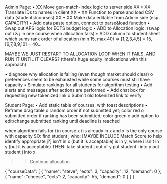 Admin Page:
• XX Move gen-match-index logic to server side XX
• XX Translate IDs to names in client XX
• XX Function to parse and load CSV data (students/courses) XX
• XX Make data editable from Admin side (esp. CAPACITY)
• Add data paste option, connect to parse&load function
• Swap out APS logic for ECTS budget logic
• ADD to Allocation logic: (swap out i & j in one course when allocation fails)
• ADD column to student sheet which sums rank order of allocation (min 15, max 40) => [1,2,3,4,5] = 15, [6,7,8,9,10] = 40...

MAYBE WE JUST RESTART TO ALLOCATION LOOP WHEN IT FAILS, AND RUN IT UNTIL IT CLEARS? (there's huge equity implications with this approach)

• diagnose why allocation is failing (even though market should clear)
o preferences seem to be exhausted while some courses must still have capacity
• Simulate rankings for all students for algorithm testing
• Add alerts and messages after actions are performed
• Add chat box for requesting new tokenized link
o Submit old tokenized link to verify

Student Page:
• Add static table of courses, with toast descriptions
• Reframe drag table
o random order if not submitted yet; color red
o submitted order if ranking has been submitted; color green
o add option to edit/change submitted ranking until deadline is reached

when algorithm fails for i in course x
i is already in x
and x is the only course with capacity
SO: find student j who:
[MAYBE INCLUDE Match Score to help identify appropriate j?]
isn't in x (but it is acceptable)
is in y, where i isn't in y (but it is acceptable)
THEN:
take student j out of y
put student i into y
put student j into x

> > Continue allocation

{
"courseData": [
{
"name": "steve",
"ects": 3,
"capacity": 12,
"demand": 0
},
{
"name": "cheese",
"ects": 2,
"capacity": 55,
"demand": 0
}
]
}
